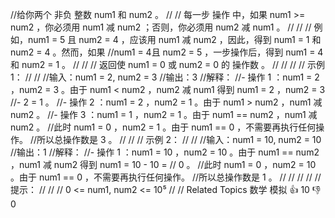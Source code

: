 //给你两个 非负 整数 num1 和 num2 。 
//
// 每一步 操作 中，如果 num1 >= num2 ，你必须用 num1 减 num2 ；否则，你必须用 num2 减 num1 。 
//
// 
// 例如，num1 = 5 且 num2 = 4 ，应该用 num1 减 num2 ，因此，得到 num1 = 1 和 num2 = 4 。然而，如果 
//num1 = 4且 num2 = 5 ，一步操作后，得到 num1 = 4 和 num2 = 1 。 
// 
//
// 返回使 num1 = 0 或 num2 = 0 的 操作数 。 
//
// 
//
// 示例 1： 
//
// 
//输入：num1 = 2, num2 = 3
//输出：3
//解释：
//- 操作 1 ：num1 = 2 ，num2 = 3 。由于 num1 < num2 ，num2 减 num1 得到 num1 = 2 ，num2 = 3 
//- 2 = 1 。
//- 操作 2 ：num1 = 2 ，num2 = 1 。由于 num1 > num2 ，num1 减 num2 。
//- 操作 3 ：num1 = 1 ，num2 = 1 。由于 num1 == num2 ，num1 减 num2 。
//此时 num1 = 0 ，num2 = 1 。由于 num1 == 0 ，不需要再执行任何操作。
//所以总操作数是 3 。
// 
//
// 示例 2： 
//
// 
//输入：num1 = 10, num2 = 10
//输出：1
//解释：
//- 操作 1 ：num1 = 10 ，num2 = 10 。由于 num1 == num2 ，num1 减 num2 得到 num1 = 10 - 10 =
// 0 。
//此时 num1 = 0 ，num2 = 10 。由于 num1 == 0 ，不需要再执行任何操作。
//所以总操作数是 1 。
// 
//
// 
//
// 提示： 
//
// 
// 0 <= num1, num2 <= 10⁵ 
// 
// Related Topics 数学 模拟 👍 10 👎 0
